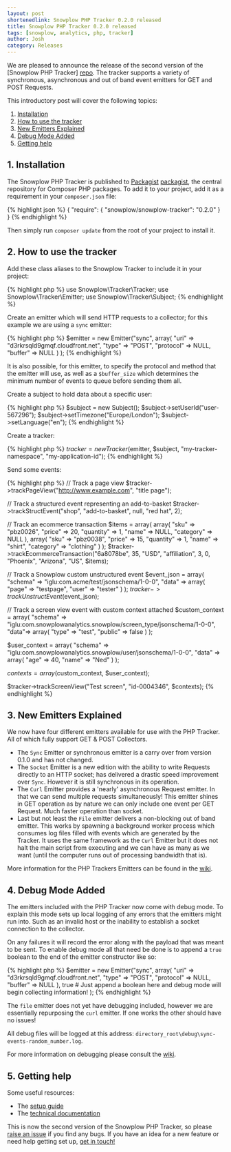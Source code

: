 ```yaml
---
layout: post
shortenedlink: Snowplow PHP Tracker 0.2.0 released
title: Snowplow PHP Tracker 0.2.0 released
tags: [snowplow, analytics, php, tracker]
author: Josh
category: Releases
---
```


We are pleased to announce the release of the second version of the [Snowplow PHP Tracker] [repo]. The tracker supports a variety of synchronous, asynchronous and out of band event emitters for GET and POST Requests.

This introductory post will cover the following topics:

1. [Installation](/blog/2014/10/15/snowplow-php-tracker-0.2.0-released/#install)
2. [How to use the tracker](/blog/2014/10/15/snowplow-php-tracker-0.2.0-released/#usage)
3. [New Emitters Explained](/blog/2014/10/15/snowplow-php-tracker-0.2.0-released/#emitters)
4. [Debug Mode Added](/blog/2014/10/15/snowplow-php-tracker-0.2.0-released/#debug)
5. [Getting help](/blog/2014/10/15/snowplow-php-tracker-0.2.0-released/#help)

<!--more-->

<div class="html">
<h2><a name="install">1. Installation</a></h2>
</div>

The Snowplow PHP Tracker is published to [Packagist] [packagist], the central repository for Composer PHP packages. To add it to your project, add it as a requirement in your `composer.json` file:

{% highlight json %}
{
    "require": {
        "snowplow/snowplow-tracker": "0.2.0"
    }
}
{% endhighlight %}

Then simply run `composer update` from the root of your project to install it.

<div class="html">
<h2><a name="usage">2. How to use the tracker</a></h2>
</div>

Add these class aliases to the Snowplow Tracker to include it in your project:

{% highlight php %}
use Snowplow\Tracker\Tracker;
use Snowplow\Tracker\Emitter;
use Snowplow\Tracker\Subject;
{% endhighlight %}

Create an emitter which will send HTTP requests to a collector; for this example we are using a `sync` emitter:

{% highlight php %}
$emitter = new Emitter("sync", array(
                "uri" => "d3rkrsqld9gmqf.cloudfront.net",
                "type" => "POST",
                "protocol" => NULL,
                "buffer" => NULL
            )
        );
{% endhighlight %}

It is also possible, for this emitter, to specify the protocol and method that the emitter will use, as well as a `$buffer_size` which determines the minimum number of events to queue before sending them all.

Create a subject to hold data about a specific user:

{% highlight php %}
$subject = new Subject();
$subject->setUserId("user-567296");
$subject->setTimezone("Europe/London");
$subject->setLanguage("en");
{% endhighlight %}

Create a tracker:

{% highlight php %}
$tracker = new Tracker($emitter, $subject, "my-tracker-namespace", "my-application-id");
{% endhighlight %}

Send some events:

{% highlight php %}
// Track a page view
$tracker->trackPageView("http://www.example.com", "title page");

// Track a structured event representing an add-to-basket
$tracker->trackStructEvent("shop", "add-to-basket", null, "red hat", 2);

// Track an ecommerce transaction
$items = array(
    array(
        "sku" => "pbz0026",
        "price" => 20,
        "quantity" => 1,
        "name" => NULL,
        "category" => NULL
    ),
    array(
        "sku" => "pbz0038",
        "price" => 15,
        "quantity" => 1,
        "name" => "shirt",
        "category" => "clothing"
    )
);
$tracker->trackEcommerceTransaction("6a8078be", 35, "USD", "affiliation", 3, 
                                    0, "Phoenix", "Arizona", "US", $items);

// Track a Snowplow custom unstructured event
$event_json = 
array(
    "schema" => "iglu:com.acme/test/jsonschema/1-0-0",
    "data" => array(
        "page" => "testpage",
        "user" => "tester"
    )
);
$tracker->trackUnstructEvent($event_json);

// Track a screen view event with custom context attached
$custom_context = array(
    "schema" => "iglu:com.snowplowanalytics.snowplow/screen_type/jsonschema/1-0-0",
    "data"=> array(
        "type" => "test",
        "public" => false
    )
);

$user_context = array(
    "schema" => "iglu:com.snowplowanalytics.snowplow/user/jsonschema/1-0-0",
    "data" => array(
        "age" => 40,
        "name" => "Ned"
    )
);

$contexts = array($custom_context, $user_context);

$tracker->trackScreenView("Test screen", "id-0004346", $contexts);
{% endhighlight %}

<div class="html">
<h2><a name="emitters">3. New Emitters Explained</a></h2>
</div>

We now have four different emitters available for use with the PHP Tracker.  All of which fully support GET & POST Collectors.

 - The `Sync` Emitter or synchronous emitter is a carry over from version 0.1.0 and has not changed.
 - The `Socket` Emitter is a new edition with the ability to write Requests directly to an HTTP socket; has delivered a drastic speed improvement over `Sync`.  However it is still synchronous in its operation.
 - The `Curl` Emitter provides a 'nearly' asynchronous Request emitter.  In that we can send multiple requests simultaneously!  This emitter shines in GET operation as by nature we can only include one event per GET Request.  Much faster operation than socket.
 - Last but not least the `File` emitter delivers a non-blocking out of band emitter.  This works by spawning a background worker process which consumes log files filled with events which are generated by the Tracker.  It uses the same framework as the `Curl` Emitter but it does not halt the main script from executing and we can have as many as we want (until the computer runs out of processing bandwidth that is).

 More information for the PHP Trackers Emitters can be found in the [wiki][repo].

<div class="html">
<h2><a name="debug">4. Debug Mode Added</a></h2>
</div>

The emitters included with the PHP Tracker now come with debug mode.  To explain this mode sets up local logging of any errors that the emitters might run into.  Such as an invalid host or the inability to establish a socket connection to the collector.

On any failures it will record the error along with the payload that was meant to be sent.  To enable debug mode all that need be done is to append a `true` boolean to the end of the emitter constructor like so:

{% highlight php %}
$emitter = new Emitter("sync", array(
                "uri" => "d3rkrsqld9gmqf.cloudfront.net",
                "type" => "POST",
                "protocol" => NULL,
                "buffer" => NULL
            ),
            true # Just append a boolean here and debug mode will begin collecting information!
        );
{% endhighlight %}

The `file` emitter does not yet have debugging included, however we are essentially repurposing the `curl` emitter.  If one works the other should have no issues!

All debug files will be logged at this address: `directory_root\debug\sync-events-random_number.log`.

For more information on debugging please consult the [wiki][repo].

<div class="html">
<h2><a name="help">5. Getting help</a></h2>
</div>

Some useful resources:

* The [setup guide][setup]
* The [technical documentation][technical-documentation]

This is now the second version of the Snowplow PHP Tracker, so please [raise an issue][issues] if you find any bugs. If you have an idea for a new feature or need help getting set up, [get in touch!][talk-to-us]

[repo]: https://github.com/snowplow/snowplow-php-tracker
[packagist]: https://packagist.org/
[setup]: https://github.com/snowplow/snowplow/wiki/PHP-Tracker-Setup
[technical-documentation]: https://github.com/snowplow/snowplow/wiki/PHP-Tracker
[issues]: https://github.com/snowplow/snowplow-php-tracker/issues
[talk-to-us]: https://github.com/snowplow/snowplow/wiki/Talk-to-us